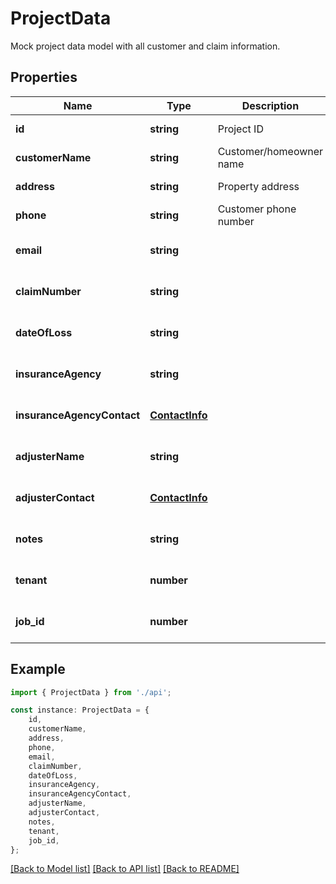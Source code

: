 # ProjectData

Mock project data model with all customer and claim information.

## Properties

Name | Type | Description | Notes
------------ | ------------- | ------------- | -------------
**id** | **string** | Project ID | [default to undefined]
**customerName** | **string** | Customer/homeowner name | [default to undefined]
**address** | **string** | Property address | [default to undefined]
**phone** | **string** | Customer phone number | [default to undefined]
**email** | **string** |  | [optional] [default to undefined]
**claimNumber** | **string** |  | [optional] [default to undefined]
**dateOfLoss** | **string** |  | [optional] [default to undefined]
**insuranceAgency** | **string** |  | [optional] [default to undefined]
**insuranceAgencyContact** | [**ContactInfo**](ContactInfo.md) |  | [optional] [default to undefined]
**adjusterName** | **string** |  | [optional] [default to undefined]
**adjusterContact** | [**ContactInfo**](ContactInfo.md) |  | [optional] [default to undefined]
**notes** | **string** |  | [optional] [default to undefined]
**tenant** | **number** |  | [optional] [default to undefined]
**job_id** | **number** |  | [optional] [default to undefined]

## Example

```typescript
import { ProjectData } from './api';

const instance: ProjectData = {
    id,
    customerName,
    address,
    phone,
    email,
    claimNumber,
    dateOfLoss,
    insuranceAgency,
    insuranceAgencyContact,
    adjusterName,
    adjusterContact,
    notes,
    tenant,
    job_id,
};
```

[[Back to Model list]](../README.md#documentation-for-models) [[Back to API list]](../README.md#documentation-for-api-endpoints) [[Back to README]](../README.md)

